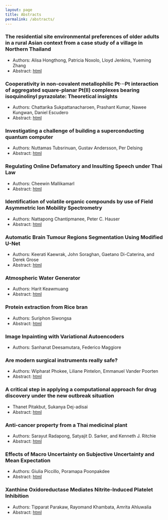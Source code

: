 ```yaml
---
layout: page
title: Abstracts
permalink: /abstracts/
---
```


### The residential site environmental preferences of older adults in a rural Asian context from a case study of a village in Northern Thailand
- Authors: Alisa Hongthong, Patricia Noxolo, Lloyd Jenkins, Yueming Zhang
- Abstract: [html](abstracts/contents/03_abstract.md)

### Cooperativity in non-covalent metallophilic Pt···Pt interaction of aggregated square-planar Pt(II) complexes bearing isoquinolinyl pyrazolate: Theoretical insights
- Authors: Chattarika Sukpattanacharoen, Prashant Kumar, Nawee Kungwan, Daniel Escudero
- Abstract: [html](abstracts/contents/05_abstract.md)

### Investigating a challenge of building a superconducting quantum computer
- Authors: Nuttamas Tubsrinuan, Gustav Andersson, Per Delsing
- Abstract: [html](abstracts/contents/08_abstract.md)

### Regulating Online Defamatory and Insulting Speech under Thai Law
- Authors: Cheewin Mallikamarl
- Abstract: [html](abstracts/contents/12_abstract.md)

### Identification of volatile organic compounds by use of Field Asymmetric Ion Mobility Spectrometry
- Authors: Nattapong Chantipmanee, Peter C. Hauser
- Abstract: [html](abstracts/contents/13_abstract.md)


### Automatic Brain Tumour Regions Segmentation Using Modified U-Net
- Authors: Keerati Kaewrak, John Soraghan, Gaetano Di-Caterina, and Derek Grose
- Abstract: [html](abstracts/contents/14_abstract.md)

### Atmospheric Water Generator
- Authors: Harit Keawmuang
- Abstract: [html](abstracts/contents/16_abstract.md)

### Protein extraction from Rice bran 
- Authors: Suriphon Siwongsa
- Abstract: [html](abstracts/contents/17_abstract.md)

### Image Inpainting with Variational Autoencoders
- Authors: Sanhanat Deesamutara, Federico Maggiore

### Are modern surgical instruments really safe?
- Authors: Wipharat Phokee, Liliane Pintelon, Emmanuel Vander Poorten
- Abstract: [html](abstracts/contents/21_abstract.md)

### A critical step in applying a computational approach for drug discovery under the new outbreak situation
- Thanet Pitakbut, Sukanya Dej-adisai
- Abstract: [html](abstracts/contents/22_abstract.md)

### Anti-cancer property from a Thai medicinal plant
- Authors: Sarayut Radapong, Satyajit D. Sarker, and Kenneth J. Ritchie
- Abstract: [html](abstracts/contents/25_abstract.md)

### Effects of Macro Uncertainty on Subjective Uncertainty and Mean Expectation
- Authors: Giulia Piccillo, Poramapa Poonpakdee
- Abstract: [html](abstracts/contents/26_abstract.md)

### Xanthine Oxidoreductase Mediates Nitrite-Induced Platelet Inhibition
- Authors: Tipparat Parakaw, Rayomand Khambata, Amrita Ahluwalia
- Abstract: [html](abstracts/contents/27_abstract.md)